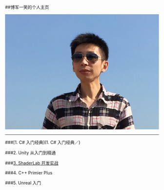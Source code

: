 ##博军一笑的个人主页

![博军一笑](/assets/头像.JPG)

---


###[1. C# 入门经典](1. C# 入门经典／)

###2. Unity 从入门到精通

###[3. ShaderLab 开发实战]()

###4. C++ Primier Plus

###5. Unreal 入门


